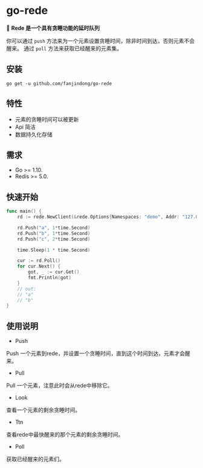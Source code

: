 # go-rede

:rocket: **Rede 是一个具有贪睡功能的延时队列**

你可以通过 `push` 方法来为一个元素设置贪睡时间，除非时间到达，否则元素不会醒来。
通过 `poll` 方法来获取已经醒来的元素集。

## 安装
```shell script
go get -u github.com/fanjindong/go-rede
```

## 特性
- 元素的贪睡时间可以被更新
- Api 简洁
- 数据持久化存储

## 需求
- Go >= 1.10.
- Redis >= 5.0.

## 快速开始

```go
func main() {
	rd := rede.NewClient(&rede.Options{Namespaces: "demo", Addr: "127.0.0.1:6379"})

	rd.Push("a", 1*time.Second)
	rd.Push("b", 1*time.Second)
	rd.Push("c", 2*time.Second)

	time.Sleep(1 * time.Second)

	cur := rd.Poll()
	for cur.Next() {
	    got, _ := cur.Get()
	    fmt.Println(got)
	}
	// out:
	// "a"
    // "b"
}
```

## 使用说明

- Push

Push 一个元素到rede，并设置一个贪睡时间，直到这个时间到达，元素才会醒来。
- Pull

Pull 一个元素，注意此时会从rede中移除它。
- Look

查看一个元素的剩余贪睡时间。
- Ttn

查看rede中最快醒来的那个元素的剩余贪睡时间。
- Poll

获取已经醒来的元素们。